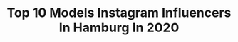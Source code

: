 ---
title: Top 10 Models Instagram Influencers In Hamburg In 2020
description: >-
  Find top models Instagram influencers in Hamburg in 2020. Most popular hashtags: #hamburg #stayhome #model #stayathome.
platform: Instagram
profiles:
  - username: "laurabalatoni"
    fullname: >-
      Laura Balatoni
    location: "Germany"
    followers: 18521
    engagement: 771
    commentsToLikes: 0.022645
    id: ck8swmemuej280j78swllh86g
    verified: false
    hashtags: "#myjewellery, #myjewellerygirl"
  - username: "jasmin_miumiu"
    fullname: >-
      
    location: "Germany"
    followers: 11962
    engagement: 692
    commentsToLikes: 0.098625
    id: ck5bxi4nsnrul0i11tedoj8we
    verified: false
    hashtags: "#summer, #summervibes, #pictureoftheday, #modeling"
  - username: "karlakuhlm"
    fullname: >-
      𝐊𝐀𝐑𝐋𝐀
    location: "Germany"
    followers: 35132
    engagement: 270
    commentsToLikes: 0.043039
    id: ck0w4kundz2q20i19130c4olk
    verified: false
    hashtags: "#sunriselight, #tiedye, #tiedyed, #vintageshopping"
  - username: "misterjulezzz"
    fullname: >-
      𝗝𝘂𝗹𝗲𝘇 | 𝗗𝗶𝗲 𝗕𝗮𝗰𝗵𝗲𝗹𝗼𝗿𝗲𝘁𝘁𝗲 𝟮𝟬𝟭𝟳🌹
    location: "Germany"
    followers: 48199
    engagement: 322
    commentsToLikes: 0.126263
    id: ck5q7x71a3gul0i117zydnqw3
    verified: false
    hashtags: "#happy, #heydecke, #idealofsweden, #valentines"
  - username: "leonierell"
    fullname: >-
      LeonieRell
    location: "Germany"
    followers: 5343
    engagement: 601
    commentsToLikes: 0.037058
    id: ck5hlyvgol3ty0i11jbtkguxg
    verified: false
    hashtags: "#studioshoot, #editorialshootunstyled, #bodywork, #bwinspo"
  - username: "justin_pezzoni"
    fullname: >-
      Justin Julia Pezzoni
    location: "Germany"
    followers: 19718
    engagement: 836
    commentsToLikes: 0.011722
    id: ck13bkokdvvox0i19s732lxik
    verified: false
    hashtags: "#stayhome, #goodtimes, #thankyoujane, #doglover"
  - username: "caroline.dittmann"
    fullname: >-
      Caroline D.
    location: "Germany"
    followers: 22948
    engagement: 248
    commentsToLikes: 0.036654
    id: ck6trbru2y2s30j71f48pbgpk
    verified: false
    hashtags: "#shorttrip, #delfshaven, #weareallconnected, #magasin2"
  - username: "theresiafischer"
    fullname: >-
      Theresia
    location: "Germany"
    followers: 170002
    engagement: 557
    commentsToLikes: 0.013112
    id: ck0w2hmvuoepu0i19cgvhkou3
    verified: true
    hashtags: "#summerfashion, #hamburg, #80sfashion, #staysafe"
  - username: "wuuulli"
    fullname: >-
      Wulli
    location: "Germany"
    followers: 54226
    engagement: 266
    commentsToLikes: 0.018712
    id: ck5zoxg7mrjwp0i14g9k068mn
    verified: false
    hashtags: "#cousin, #coffee, #guitar, #portraitphotography"
  - username: "saaliimo"
    fullname: >-
      S A L I M 🥀
    location: "Germany"
    followers: 39833
    engagement: 978
    commentsToLikes: 0.074820
    id: ck5zz3jx6b0hh0i14tfzrm6rm
    verified: false
    hashtags: "#canonphotography, #maroc, #photo, #elphilharmonie"
---
